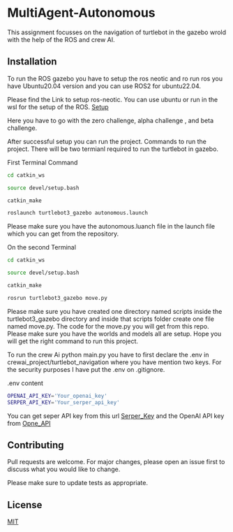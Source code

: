 # MultiAgent-Autonomous

This assignment focusses on the navigation of turtlebot in the gazebo wrold with the help of the ROS and crew AI.

## Installation

To run the ROS gazebo you have to setup the ros neotic and ro run ros you have Ubuntu20.04 version and you can use ROS2 for ubuntu22.04.

Please find the Link to setup ros-neotic. You can use ubuntu or run in the wsl for the setup of the ROS.
[Setup](https://roboticsclubiitj.github.io/Ros-Challenges/)

Here you have to go with the zero challenge, alpha challenge , and beta challenge.

After successful setup you can run the project.
Commands to run the project. There will be two termianl required to run the turtlebot in gazebo.

First Terminal Command

```bash
cd catkin_ws
```

```bash
source devel/setup.bash
```

```bash
catkin_make
```

```bash
roslaunch turtlebot3_gazebo autonomous.launch
```

Please make sure you have the autonomous.luanch file in the launch file which you can get from the repository.

On the second Terminal

```bash
cd catkin_ws
```

```bash
source devel/setup.bash
```

```bash
catkin_make
```

```bash
rosrun turtlebot3_gazebo move.py
```

Please make sure you have created one directory named scripts inside the turtlebot3_gazebo directory and inside that scripts folder create one file named move.py. The code for the move.py you will get from this repo. Please make sure you have the worlds and models all are setup. Hope you will get the right command to run this project.

To run the crew Ai python main.py you have to first declare the .env in crewai_project/turtlebot_navigation where you have mention two keys. For the security purposes I have put the .env on .gitignore.

.env content

```bash
OPENAI_API_KEY='Your_openai_key'
SERPER_API_KEY='Your_serper_api_key'
```

You can get seper API key from this url [Serper_Key](https://serper.dev/api-key) and the OpenAI API key from [Opne_API](https://platform.openai.com/api-keys)

## Contributing

Pull requests are welcome. For major changes, please open an issue first
to discuss what you would like to change.

Please make sure to update tests as appropriate.

## License

[MIT](https://choosealicense.com/licenses/mit/)
